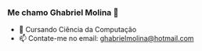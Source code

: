 ### Me chamo Ghabriel Molina 👋

- 🌱 Cursando Ciência da Computação
- 📫 Contate-me no email: ghabrielmolina@hotmail.com
